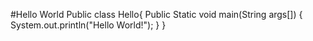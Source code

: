 #Hello World
Public class Hello{
Public Static void main(String args[])
{
System.out.println("Hello World!");
}
}
